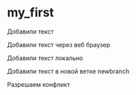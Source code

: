 ﻿# my_first

Добавили текст

Добавили текст через веб браузер


Добавили текст локально

Добавили текст в новой ветке newbranch

Разрешаем конфликт
